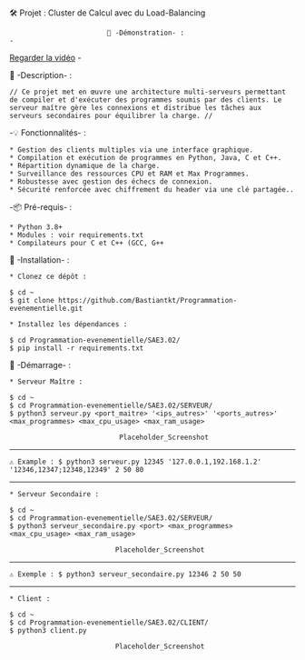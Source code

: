 🛠️ Projet : Cluster de Calcul avec du Load-Balancing

							🎥 -Démonstration- : 
	-
 [Regarder la vidéo](https://drive.google.com/file/d/1Dk7CMTXXXkSrzTFJfp3_4FYCnZOScKqN/preview)
	-

📜 -Description- :

	// Ce projet met en œuvre une architecture multi-serveurs permettant de compiler et d'exécuter des programmes soumis par des clients. Le serveur maître gère les connexions et distribue les tâches aux serveurs secondaires pour équilibrer la charge. //

-💡 Fonctionnalités- :

	* Gestion des clients multiples via une interface graphique.
	* Compilation et exécution de programmes en Python, Java, C et C++.
	* Répartition dynamique de la charge.
	* Surveillance des ressources CPU et RAM et Max Programmes.
	* Robustesse avec gestion des échecs de connexion.
	* Sécurité renforcée avec chiffrement du header via une clé partagée..

-📦 Pré-requis- :

	* Python 3.8+
	* Modules : voir requirements.txt
	* Compilateurs pour C et C++ (GCC, G++

🔧 -Installation- :

	* Clonez ce dépôt :
	
	$ cd ~
	$ git clone https://github.com/Bastiantkt/Programmation-evenementielle.git

	* Installez les dépendances :
	
	$ cd Programmation-evenementielle/SAE3.02/
	$ pip install -r requirements.txt

🚀 -Démarrage- :

	* Serveur Maître :
	
	$ cd ~
	$ cd Programmation-evenementielle/SAE3.02/SERVEUR/
	$ python3 serveur.py <port_maitre> '<ips_autres>' '<ports_autres>' <max_programmes> <max_cpu_usage> <max_ram_usage>

						       Placeholder_Screenshot
-------------------------------------------------------------------------------------------------------------------------------	
	⚠️ Example : $ python3 serveur.py 12345 '127.0.0.1,192.168.1.2' '12346,12347;12348,12349' 2 50 80

-------------------------------------------------------------------------------------------------------------------------------
	
	* Serveur Secondaire :
	
	$ cd ~
	$ cd Programmation-evenementielle/SAE3.02/SERVEUR/
	$ python3 serveur_secondaire.py <port> <max_programmes> <max_cpu_usage> <max_ram_usage>
						    
						      Placeholder_Screenshot
-------------------------------------------------------------------------------------------------------------------------------	
	⚠️ Exemple : $ python3 serveur_secondaire.py 12346 2 50 50

-------------------------------------------------------------------------------------------------------------------------------
						    
	* Client :
	
	$ cd ~
	$ cd Programmation-evenementielle/SAE3.02/CLIENT/
	$ python3 client.py

						      Placeholder_Screenshot

	